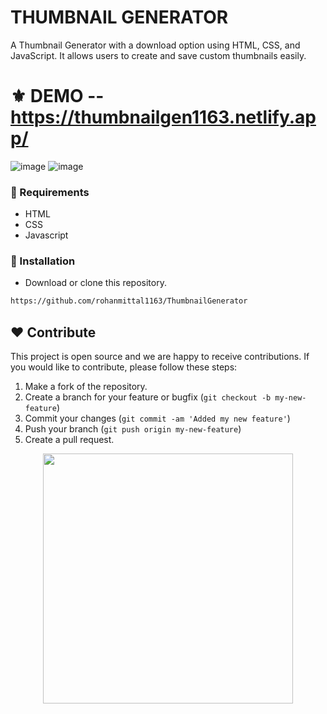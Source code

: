 # THUMBNAIL GENERATOR

A Thumbnail Generator with a download option using HTML, CSS, and JavaScript. It allows users to create and save custom thumbnails easily.

# ⚜ DEMO -- https://thumbnailgen1163.netlify.app/
![image](https://github.com/rohanmittal1163/ThumbnailGenerator/assets/97821844/246f0e2d-ec10-47d4-8533-ffcf111a1fae)
![image](https://github.com/rohanmittal1163/ThumbnailGenerator/assets/97821844/df85aa55-cfdb-4f38-a6fb-a53e9fcff4e0)



### 📌 Requirements 

- HTML 
- CSS 
- Javascript

### 🔰 Installation 

- Download or clone this repository.
```bash
https://github.com/rohanmittal1163/ThumbnailGenerator
```
## ❤ Contribute
This project is open source and we are happy to receive contributions. If you would like to contribute, please follow these steps:

1. Make a fork of the repository.
2. Create a branch for your feature or bugfix (`git checkout -b my-new-feature`)
3. Commit your changes (`git commit -am 'Added my new feature'`)
4. Push your branch (`git push origin my-new-feature`)
5. Create a pull request.

<p align="center">
  <img src="https://user-images.githubusercontent.com/104341274/210186277-0d434bb0-80c0-43a9-b6b0-2e42e18c31a9.png" width="400" />
</p>
